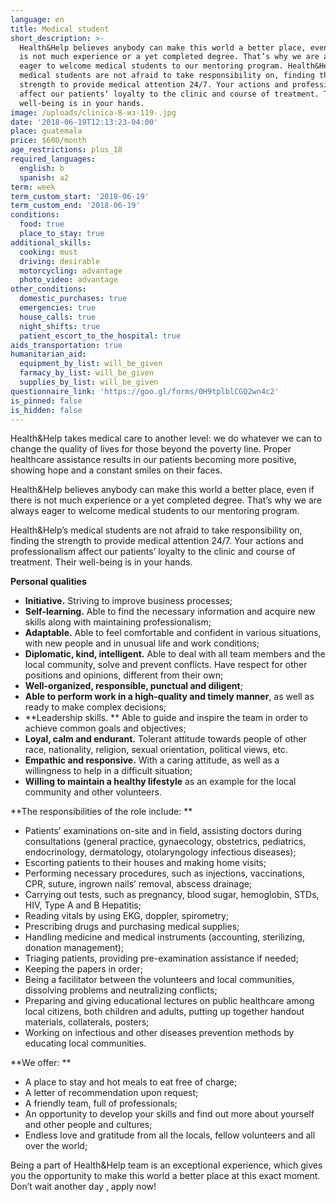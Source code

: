 ```yaml
---
language: en
title: Medical student
short_description: >-
  Health&Help believes anybody can make this world a better place, even if there
  is not much experience or a yet completed degree. That’s why we are always
  eager to welcome medical students to our mentoring program. Health&Help’s
  medical students are not afraid to take responsibility on, finding the
  strength to provide medical attention 24/7. Your actions and professionalism
  affect our patients’ loyalty to the clinic and course of treatment. Their
  well-being is in your hands.
image: /uploads/clinica-8-из-119-.jpg
date: '2018-06-19T12:13:23-04:00'
place: guatemala
price: $600/month
age_restrictions: plus_18
required_languages:
  english: b
  spanish: a2
term: week
term_custom_start: '2018-06-19'
term_custom_end: '2018-06-19'
conditions:
  food: true
  place_to_stay: true
additional_skills:
  cooking: must
  driving: desirable
  motorcycling: advantage
  photo_video: advantage
other_conditions:
  domestic_purchases: true
  emergencies: true
  house_calls: true
  night_shifts: true
  patient_escort_to_the_hospital: true
aids_transportation: true
humanitarian_aid:
  equipment_by_list: will_be_given
  farmacy_by_list: will_be_given
  supplies_by_list: will_be_given
questionnaire_link: 'https://goo.gl/forms/0H9tplblCGQ2wn4c2'
is_pinned: false
is_hidden: false
---
```

Health&Help takes medical care to another level: we do whatever we can to change the quality of lives for those beyond the poverty line. Proper healthcare assistance results in our patients becoming more positive, showing hope and a constant smiles on their faces.

Health&Help believes anybody can make this world a better place, even if there is not much experience or a yet completed degree. That’s why we are always eager to welcome medical students to our mentoring program.

Health&Help’s medical students are not afraid to take responsibility on, finding the strength to provide medical attention 24/7. Your actions and professionalism affect our patients’ loyalty to the clinic and course of treatment. Their well-being is in your hands.

**Personal qualities**

* **Initiative.** Striving to improve business processes;
* **Self-learning.** Able to find the necessary information and acquire new skills along with maintaining professionalism;
* **Adaptable.** Able to feel comfortable and confident in various situations, with new people and in unusual life and work conditions;
* **Diplomatic, kind, intelligent.** Able to deal with all team members and the local community, solve and prevent conflicts. Have respect for other positions and opinions, different from their own;
* **Well-organized, responsible, punctual and diligent**;
* **Able to perform work in a high-quality and timely manner**, as well as ready to make complex decisions;
* **Leadership skills.
  ** Able to guide and inspire the team in order to achieve common goals and objectives;
* **Loyal, calm and endurant.** Tolerant attitude towards people of other race, nationality, religion, sexual orientation, political views, etc.
* **Empathic and responsive.** With a caring attitude, as well as a willingness to help in a difficult situation;
* **Willing to maintain a healthy lifestyle** as an example for the local community and other volunteers.

**The responsibilities of the role include:**

* Patients’ examinations on-site and in field, assisting doctors during consultations (general practice, gynaecology, obstetrics, pediatrics, endocrinology, dermatology, otolaryngology infectious diseases);
* Escorting patients to their houses and making home visits;
* Performing necessary procedures, such as injections, vaccinations, CPR, suture, ingrown nails’ removal, abscess drainage;
* Carrying out tests, such as pregnancy, blood sugar, hemoglobin, STDs, HIV, Type A and B Hepatitis;
* Reading vitals by using EKG, doppler, spirometry;
* Prescribing drugs and purchasing medical supplies;
* Handling medicine and medical instruments (accounting, sterilizing, donation management);
* Triaging patients, providing pre-examination assistance if needed;
* Keeping the papers in order;
* Being a facilitator between the volunteers and local communities, dissolving problems and neutralizing conflicts;
* Preparing and giving educational lectures on public healthcare among local citizens, both children and adults, putting up together handout materials, collaterals, posters;
* Working on infectious and other diseases prevention methods by educating local communities.

**We offer:**

* A place to stay and hot meals to eat free of charge;
* A letter of recommendation upon request;
* A friendly team, full of professionals;
* An opportunity to develop your skills and find out more about yourself and other people and cultures;
* Endless love and gratitude from all the locals, fellow volunteers and all over the world;



Being a part of Health&Help team is an exceptional experience, which gives you the opportunity to make this world a better place at this exact moment. Don’t wait another day, apply now!
